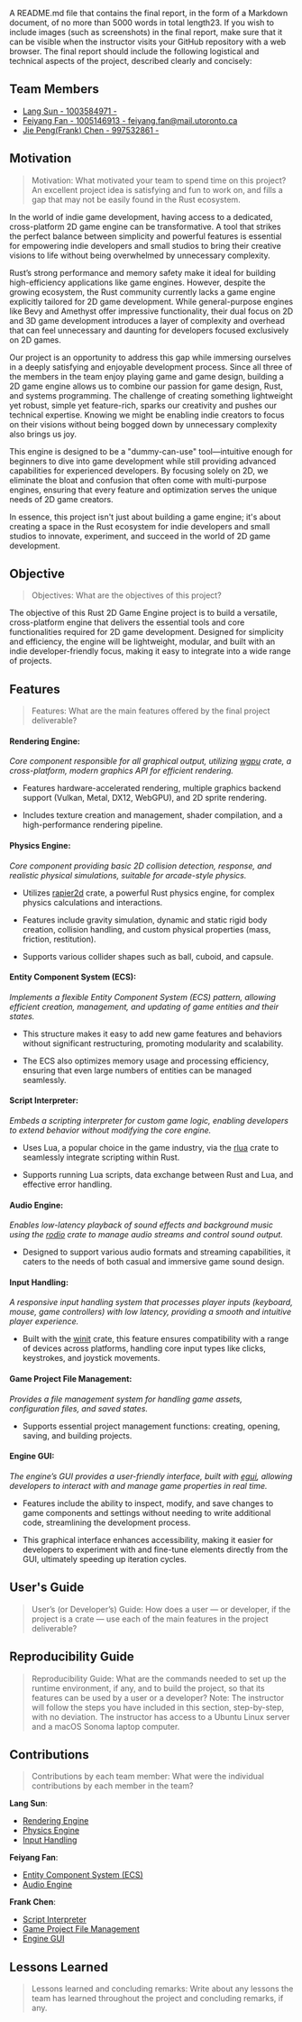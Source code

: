 A README.md file that contains the final report, in the form of a Markdown document, of no more than 5000 words in total length23. If you wish to include images (such as screenshots) in the final report, make sure that it can be visible when the instructor visits your GitHub repository with a web browser. The final report should include the following logistical and technical aspects of the project, described clearly and concisely:

## Team Members

- [Lang Sun - 1003584971 - ](https://github.com/gh0stintheshe11)
- [Feiyang Fan - 1005146913 - feiyang.fan@mail.utoronto.ca](https://github.com/feiyangfan)
- [Jie Peng(Frank) Chen - 997532861 - ](https://github.com/frankjc2022)

## Motivation

> Motivation: What motivated your team to spend time on this project? An excellent project idea is satisfying and fun to work on, and fills a gap that may not be easily found in the Rust ecosystem.

In the world of indie game development, having access to a dedicated, cross-platform 2D game engine can be transformative. A tool that strikes the perfect balance between simplicity and powerful features is essential for empowering indie developers and small studios to bring their creative visions to life without being overwhelmed by unnecessary complexity.

Rust’s strong performance and memory safety make it ideal for building high-efficiency applications like game engines. However, despite the growing ecosystem, the Rust community currently lacks a game engine explicitly tailored for 2D game development. While general-purpose engines like Bevy and Amethyst offer impressive functionality, their dual focus on 2D and 3D game development introduces a layer of complexity and overhead that can feel unnecessary and daunting for developers focused exclusively on 2D games.

Our project is an opportunity to address this gap while immersing ourselves in a deeply satisfying and enjoyable development process. Since all three of the members in the team enjoy playing game and game design, building a 2D game engine allows us to combine our passion for game design, Rust, and systems programming. The challenge of creating something lightweight yet robust, simple yet feature-rich, sparks our creativity and pushes our technical expertise. Knowing we might be enabling indie creators to focus on their visions without being bogged down by unnecessary complexity also brings us joy.

This engine is designed to be a "dummy-can-use" tool—intuitive enough for beginners to dive into game development while still providing advanced capabilities for experienced developers. By focusing solely on 2D, we eliminate the bloat and confusion that often come with multi-purpose engines, ensuring that every feature and optimization serves the unique needs of 2D game creators.

In essence, this project isn't just about building a game engine; it's about creating a space in the Rust ecosystem for indie developers and small studios to innovate, experiment, and succeed in the world of 2D game development.

## Objective

> Objectives: What are the objectives of this project?

The objective of this Rust 2D Game Engine project is to build a versatile, cross-platform engine that delivers the essential tools and core functionalities required for 2D game development. Designed for simplicity and efficiency, the engine will be lightweight, modular, and built with an indie developer-friendly focus, making it easy to integrate into a wide range of projects. 

## Features

> Features: What are the main features offered by the final project deliverable?

#### Rendering Engine:

_Core component responsible for all graphical output, utilizing [wgpu](https://crates.io/crates/wgpu) crate, a cross-platform, modern graphics API for efficient rendering._

- Features hardware-accelerated rendering, multiple graphics backend support (Vulkan, Metal, DX12, WebGPU), and 2D sprite rendering.

- Includes texture creation and management, shader compilation, and a high-performance rendering pipeline.

#### Physics Engine:

_Core component providing basic 2D collision detection, response, and realistic physical simulations, suitable for arcade-style physics._

- Utilizes [rapier2d](https://crates.io/crates/rapier2d) crate, a powerful Rust physics engine, for complex physics calculations and interactions.

- Features include gravity simulation, dynamic and static rigid body creation, collision handling, and custom physical properties (mass, friction, restitution).

- Supports various collider shapes such as ball, cuboid, and capsule.

#### Entity Component System (ECS):

_Implements a flexible Entity Component System (ECS) pattern, allowing efficient creation, management, and updating of game entities and their states._

- This structure makes it easy to add new game features and behaviors without significant restructuring, promoting modularity and scalability.

- The ECS also optimizes memory usage and processing efficiency, ensuring that even large numbers of entities can be managed seamlessly.

#### Script Interpreter:

_Embeds a scripting interpreter for custom game logic, enabling developers to extend behavior without modifying the core engine._

- Uses Lua, a popular choice in the game industry, via the [rlua](https://crates.io/crates/rlua) crate to seamlessly integrate scripting within Rust.

- Supports running Lua scripts, data exchange between Rust and Lua, and effective error handling.

#### Audio Engine:

_Enables low-latency playback of sound effects and background music using the [rodio](https://crates.io/crates/rodio) crate to manage audio streams and control sound output._

- Designed to support various audio formats and streaming capabilities, it caters to the needs of both casual and immersive game sound design.

#### Input Handling:

_A responsive input handling system that processes player inputs (keyboard, mouse, game controllers) with low latency, providing a smooth and intuitive player experience._

- Built with the [winit](https://crates.io/crates/winit) crate, this feature ensures compatibility with a range of devices across platforms, handling core input types like clicks, keystrokes, and joystick movements.

#### Game Project File Management:

_Provides a file management system for handling game assets, configuration files, and saved states._

- Supports essential project management functions: creating, opening, saving, and building projects.

#### Engine GUI:

_The engine’s GUI provides a user-friendly interface, built with [egui](https://crates.io/crates/egui), allowing developers to interact with and manage game properties in real time._

- Features include the ability to inspect, modify, and save changes to game components and settings without needing to write additional code, streamlining the development process.

- This graphical interface enhances accessibility, making it easier for developers to experiment with and fine-tune elements directly from the GUI, ultimately speeding up iteration cycles.

## User's Guide

> User’s (or Developer’s) Guide: How does a user — or developer, if the project is a crate — use each of the main features in the project deliverable?

## Reproducibility Guide

> Reproducibility Guide: What are the commands needed to set up the runtime environment, if any, and to build the project, so that its features can be used by a user or a developer? Note: The instructor will follow the steps you have included in this section, step-by-step, with no deviation. The instructor has access to a Ubuntu Linux server and a macOS Sonoma laptop computer.

## Contributions

> Contributions by each team member: What were the individual contributions by each member in the team?

**Lang Sun**:

- [Rendering Engine](#rendering-engine)
- [Physics Engine](#physics-engine)
- [Input Handling](#input-handling)

**Feiyang Fan**: 

- [Entity Component System (ECS)](#ecs)
- [Audio Engine](#audio-engine)

**Frank Chen**:

- [Script Interpreter](#script-interpreter)
- [Game Project File Management](#game-project-file-management)
- [Engine GUI](#engine-gui)

## Lessons Learned

> Lessons learned and concluding remarks: Write about any lessons the team has learned throughout the project and concluding remarks, if any.
